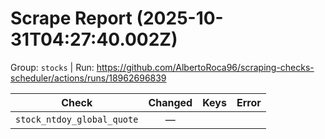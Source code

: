 # Scrape Report (2025-10-31T04:27:40.002Z)

Group: `stocks`  |  Run: https://github.com/AlbertoRoca96/scraping-checks-scheduler/actions/runs/18962696839

| Check | Changed | Keys | Error |
|---|:---:|:--|:--|
| `stock_ntdoy_global_quote` | — |  |  |
